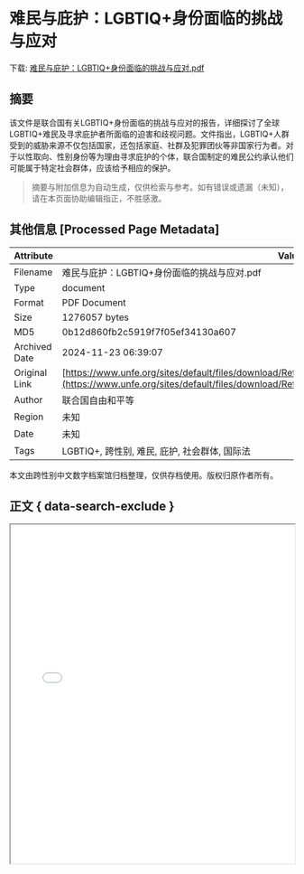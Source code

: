# 难民与庇护：LGBTIQ+身份面临的挑战与应对

<!-- tcd_download_link -->
下载: <a href="../难民与庇护：LGBTIQ+身份面临的挑战与应对.pdf" download>难民与庇护：LGBTIQ+身份面临的挑战与应对.pdf</a>
<!-- tcd_download_link_end -->

## 摘要

<!-- tcd_abstract -->
该文件是联合国有关LGBTIQ+身份面临的挑战与应对的报告，详细探讨了全球LGBTIQ+难民及寻求庇护者所面临的迫害和歧视问题。文件指出，LGBTIQ+人群受到的威胁来源不仅包括国家，还包括家庭、社群及犯罪团伙等非国家行为者。对于以性取向、性别身份等为理由寻求庇护的个体，联合国制定的难民公约承认他们可能属于特定社会群体，应该给予相应的保护。

<!-- tcd_abstract_end -->

> 摘要与附加信息为自动生成，仅供检索与参考。如有错误或遗漏（未知），请在本页面协助编辑指正，不胜感激。

## 其他信息 [Processed Page Metadata]

| Attribute       | Value                                  |
|-----------------|----------------------------------------|
| Filename        | 难民与庇护：LGBTIQ+身份面临的挑战与应对.pdf                             |
| Type            | document                                 |
| Format          | PDF Document                               |
| Size            | 1276057 bytes                           |
| MD5             | 0b12d860fb2c5919f7f05ef34130a607                                  |
| Archived Date   | 2024-11-23 06:39:07                             |
| Original Link   | [https://www.unfe.org/sites/default/files/download/Refuge%20and%20asylum%202023%2C%20CH.pdf](https://www.unfe.org/sites/default/files/download/Refuge%20and%20asylum%202023%2C%20CH.pdf)                         |
| Author          | 联合国自由和平等                               |
| Region          | 未知                               |
| Date            | 未知                                 |
| Tags            | LGBTIQ+, 跨性别, 难民, 庇护, 社会群体, 国际法                                 |

本文由跨性别中文数字档案馆归档整理，仅供存档使用。版权归原作者所有。


## 正文 { data-search-exclude }

<!-- tcd_main_text -->
<iframe src="../难民与庇护：LGBTIQ+身份面临的挑战与应对.pdf" width="100%" height="600px">
    <p>无法显示PDF，请下载查看。</p>
</iframe>
<!-- tcd_main_text_end -->

